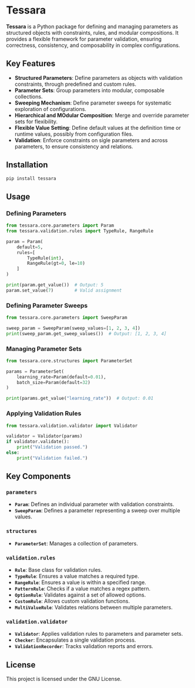 # Tessara

**Tessara** is a Python package for defining and managing parameters as structured objects with constraints, rules, and modular compositions. It provides a flexible framework for parameter validation, ensuring correctness, consistency, and composability in complex configurations.

## Key Features

- **Structured Parameters**: Define parameters as objects with validation constraints, through predefined and custom rules.
- **Parameter Sets**: Group parameters into modular, composable collections.
- **Sweeping Mechanism**: Define parameter sweeps for systematic exploration of configurations.
- **Hierarchical and MOdular Composition**: Merge and override parameter sets for flexibility.
- **Flexible Value Setting**: Define default values at the definition time or runtime values, possibly from configuration files.
- **Validation**: Enforce constraints on sigle parameters and across parameters, to ensure consistency and relations.

## Installation

```sh
pip install tessara
```

## Usage

### Defining Parameters

```python
from tessara.core.parameters import Param
from tessara.validation.rules import TypeRule, RangeRule

param = Param(
    default=5,
    rules=[
        TypeRule(int),
        RangeRule(gt=0, le=10)
    ]
)

print(param.get_value())  # Output: 5
param.set_value(7)        # Valid assignment
```

### Defining Parameter Sweeps

```python
from tessara.core.parameters import SweepParam

sweep_param = SweepParam(sweep_values=[1, 2, 3, 4])
print(sweep_param.get_sweep_values())  # Output: [1, 2, 3, 4]
```

### Managing Parameter Sets

```python
from tessara.core.structures import ParameterSet

params = ParameterSet(
    learning_rate=Param(default=0.01),
    batch_size=Param(default=32)
)

print(params.get_value("learning_rate"))  # Output: 0.01
```

### Applying Validation Rules

```python
from tessara.validation.validator import Validator

validator = Validator(params)
if validator.validate():
    print("Validation passed.")
else:
    print("Validation failed.")
```

## Key Components

### `parameters`

- **`Param`**: Defines an individual parameter with validation constraints.
- **`SweepParam`**: Defines a parameter representing a sweep over multiple values.

### `structures`

- **`ParameterSet`**: Manages a collection of parameters.

### `validation.rules`
- **`Rule`**: Base class for validation rules.
- **`TypeRule`**: Ensures a value matches a required type.
- **`RangeRule`**: Ensures a value is within a specified range.
- **`PatternRule`**: Checks if a value matches a regex pattern.
- **`OptionRule`**: Validates against a set of allowed options.
- **`CustomRule`**: Allows custom validation functions.
- **`MultiValueRule`**: Validates relations between multiple parameters.

### `validation.validator`
- **`Validator`**: Applies validation rules to parameters and parameter sets.
- **`Checker`**: Encapsulates a single validation process.
- **`ValidationRecorder`**: Tracks validation reports and errors.


## License

This project is licensed under the GNU License.
